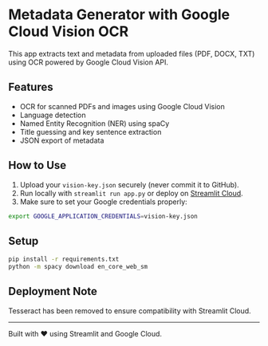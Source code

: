 # Metadata Generator with Google Cloud Vision OCR

This app extracts text and metadata from uploaded files (PDF, DOCX, TXT) using OCR powered by Google Cloud Vision API.

## Features

- OCR for scanned PDFs and images using Google Cloud Vision
- Language detection
- Named Entity Recognition (NER) using spaCy
- Title guessing and key sentence extraction
- JSON export of metadata

## How to Use

1. Upload your `vision-key.json` securely (never commit it to GitHub).
2. Run locally with `streamlit run app.py` or deploy on [Streamlit Cloud](https://streamlit.io/cloud).
3. Make sure to set your Google credentials properly:

```bash
export GOOGLE_APPLICATION_CREDENTIALS=vision-key.json
```

## Setup

```bash
pip install -r requirements.txt
python -m spacy download en_core_web_sm
```

## Deployment Note

Tesseract has been removed to ensure compatibility with Streamlit Cloud.

---

Built with ❤️ using Streamlit and Google Cloud.

